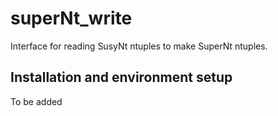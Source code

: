 # superNt_write

Interface for reading SusyNt ntuples to make SuperNt ntuples.


## Installation and environment setup

To be added
